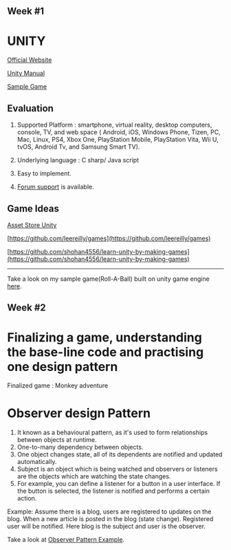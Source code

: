 Week #1
----------------------------------------------------------------------------------------------------------
# UNITY

[Official Website](https://unity3d.com/)

[Unity Manual](https://docs.unity3d.com/Manual/index.html)

[Sample Game](https://unity3d.com/learn/tutorials/projects/roll-ball-tutorial) 


##  Evaluation 

1. Supported Platform  : smartphone, virtual reality, desktop computers, console, TV, and web space ( Android, iOS, Windows Phone, Tizen, PC, Mac, Linux, PS4, Xbox One, PlayStation Mobile, PlayStation Vita, Wii U, tvOS, Android Tv, and Samsung Smart TV). 

2. Underlying language : C sharp/ Java script

3. Easy to implement.

4. [Forum support](https://forum.unity.com/) is available.

## Game Ideas

[Asset Store Unity](https://www.assetstore.unity3d.com/en/#!/search/page=4/sortby=relevance/query=game&category:1&price:0)

[https://github.com/leereilly/games](https://github.com/leereilly/games)

[https://github.com/shohan4556/learn-unity-by-making-games](https://github.com/shohan4556/learn-unity-by-making-games)

--------------------------------------------------------------------------------------------------------------

Take a look on my sample game(Roll-A-Ball) built on unity game engine [here](https://github.com/ambikabohra/Roll-A-Ball-Unity).

Week #2
------------------------------------------------------------------------------------------------------------
# Finalizing a game, understanding the base-line code and practising one design pattern

Finalized game : Monkey adventure

# Observer design Pattern

1. It known as a behavioural pattern, as it's used to form relationships between objects at runtime.
2. One-to-many dependency between objects.
2. One object changes state, all of its dependents are notified and updated automatically.
3. Subject is an object which is being watched and observers or listeners are the objects which are watching the state changes.
5. For example, you can define a listener for a button in a user interface. If the button is selected, the listener is notified and performs a certain action.


Example: Assume there is a blog, users are registered to updates on the blog. When a new article is posted in the blog (state change). Registered user will be notified. Here blog is the subject and user is the observer.

Take a look at [Observer Pattern Example](https://github.com/ambikabohra/Design-Pattern-Example).

